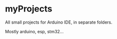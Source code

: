 # myProjects
All small projects for Arduino IDE, in separate folders. 

Mostly arduino, esp, stm32...
